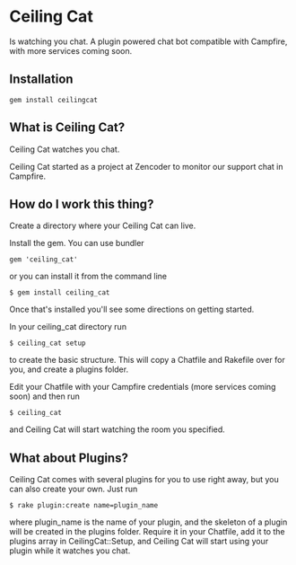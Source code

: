 Ceiling Cat
====================
Is watching you chat. A plugin powered chat bot compatible with Campfire, with more services coming soon.

Installation
------------
    gem install ceilingcat

What is Ceiling Cat?
------------
Ceiling Cat watches you chat.

Ceiling Cat started as a project at Zencoder to monitor our support chat in Campfire.

How do I work this thing?
------------
Create a directory where your Ceiling Cat can live.

Install the gem. You can use bundler

    gem 'ceiling_cat'

or you can install it from the command line

    $ gem install ceiling_cat
  
Once that's installed you'll see some directions on getting started.

In your ceiling_cat directory run

    $ ceiling_cat setup
  
to create the basic structure. This will copy a Chatfile and Rakefile over for you, and create a plugins folder.

Edit your Chatfile with your Campfire credentials (more services coming soon) and then run

    $ ceiling_cat
  
and Ceiling Cat will start watching the room you specified.

What about Plugins?
------------
Ceiling Cat comes with several plugins for you to use right away, but you can also create your own. Just run

    $ rake plugin:create name=plugin_name
  
where plugin_name is the name of your plugin, and the skeleton of a plugin will be created in the plugins folder. Require it in your Chatfile, add it to the plugins array in CeilingCat::Setup, and Ceiling Cat will start using your plugin while it watches you chat.